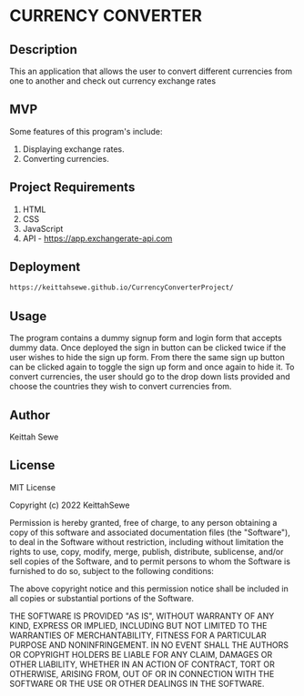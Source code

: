 # CURRENCY CONVERTER

## Description
This an application that allows the user to convert different currencies from one to another and check out currency exchange rates

## MVP
Some features of this program's include:
1. Displaying exchange rates.
2. Converting currencies.

## Project Requirements
1. HTML
2. CSS
3. JavaScript
4. API - https://app.exchangerate-api.com

## Deployment
```bash
https://keittahsewe.github.io/CurrencyConverterProject/
```
## Usage
The program contains a dummy signup form and login form that accepts dummy data. Once deployed the sign in button can be clicked twice if the user wishes to hide the sign up form. From there the same sign up button can be clicked again to toggle the sign up form and once again to hide it.
To convert currencies, the user should go to the drop down lists provided and choose the countries they wish to convert currencies from.

## Author
Keittah Sewe


## License
MIT License

Copyright (c) 2022 KeittahSewe

Permission is hereby granted, free of charge, to any person obtaining a copy
of this software and associated documentation files (the "Software"), to deal
in the Software without restriction, including without limitation the rights
to use, copy, modify, merge, publish, distribute, sublicense, and/or sell
copies of the Software, and to permit persons to whom the Software is
furnished to do so, subject to the following conditions:

The above copyright notice and this permission notice shall be included in all
copies or substantial portions of the Software.

THE SOFTWARE IS PROVIDED "AS IS", WITHOUT WARRANTY OF ANY KIND, EXPRESS OR
IMPLIED, INCLUDING BUT NOT LIMITED TO THE WARRANTIES OF MERCHANTABILITY,
FITNESS FOR A PARTICULAR PURPOSE AND NONINFRINGEMENT. IN NO EVENT SHALL THE
AUTHORS OR COPYRIGHT HOLDERS BE LIABLE FOR ANY CLAIM, DAMAGES OR OTHER
LIABILITY, WHETHER IN AN ACTION OF CONTRACT, TORT OR OTHERWISE, ARISING FROM,
OUT OF OR IN CONNECTION WITH THE SOFTWARE OR THE USE OR OTHER DEALINGS IN THE
SOFTWARE.

